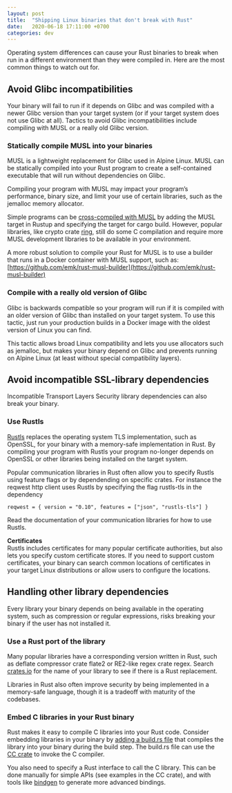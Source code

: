 ```yaml
---
layout: post
title:  "Shipping Linux binaries that don't break with Rust"
date:   2020-06-18 17:11:00 +0700
categories: dev
---
```

Operating system differences can cause your Rust binaries to break when run in a different environment than they were compiled in. Here are the most common things to watch out for.

## Avoid Glibc incompatibilities
Your binary will fail to run if it depends on Glibc and was compiled with a newer Glibc version than your target system (or if your target system does not use Glibc at all). Tactics to avoid Glibc incompatibilities include compiling with MUSL or a really old Glibc version.

### Statically compile MUSL into your binaries
MUSL is a lightweight replacement for Glibc used in Alpine Linux. MUSL can be statically compiled into your Rust program to create a self-contained executable that will run without dependencies on Glibc.

Compiling your program with MUSL may impact your program’s performance, binary size, and limit your use of certain libraries, such as the jemalloc memory allocator. 

Simple programs can be [cross-compiled with MUSL](https://doc.rust-lang.org/edition-guide/rust-2018/platform-and-target-support/musl-support-for-fully-static-binaries.html) by adding the MUSL target in Rustup and specifying the target for cargo build. However, popular libraries, like crypto crate [ring](https://crates.io/crates/ring), still do some C compilation and require more MUSL development libraries to be available in your environment. 

A more robust solution to compile your Rust for MUSL is to use a builder that runs in a Docker container with MUSL support, such as:
[https://github.com/emk/rust-musl-builder](https://github.com/emk/rust-musl-builder)

### Compile with a really old version of Glibc
Glibc is backwards compatible so your program will run if it is compiled with an older version of Glibc than installed on your target system. To use this tactic, just run your production builds in a Docker image with the oldest version of Linux you can find. 

This tactic allows broad Linux compatibility and lets you use allocators such as jemalloc, but makes your binary depend on Glibc and prevents running on Alpine Linux (at least without special compatibility layers).

## Avoid incompatible SSL-library dependencies
Incompatible Transport Layers Security library dependencies can also break your binary.

### Use Rustls
[Rustls](https://crates.io/crates/rustls) replaces the operating system TLS implementation, such as OpenSSL, for your binary with a memory-safe implementation in Rust. By compiling your program with Rustls your program no-longer depends on OpenSSL or other libraries being installed on the target system.

Popular communication libraries in Rust often allow you to specify Rustls using feature flags or by dependending on specific crates. For instance the reqwest http client uses Rustls by specifying the flag rustls-tls in the dependency

```reqwest = { version = "0.10", features = ["json", "rustls-tls"] }```

Read the documentation of your communication libraries for how to use Rustls.

**Certificates**  
Rustls includes certificates for many popular certificate authorities, but also lets you specify custom certificate stores. If you need to support custom certificates, your binary can search common locations of certificates in your target Linux distributions or allow users to configure the locations.

## Handling other library dependencies
Every library your binary depends on being available in the operating system, such as compression or regular expressions, risks breaking your binary if the user has not installed it. 

### Use a Rust port of the library
Many popular libraries have a corresponding version written in Rust, such as deflate compressor crate flate2 or RE2-like regex crate regex. Search [crates.io](https://crates.io/) for the name of your library to see if there is a Rust replacement.

Libraries in Rust also often improve security by being implemented in a memory-safe language, though it is a tradeoff with maturity of the codebases.

### Embed C libraries in your Rust binary
Rust makes it easy to compile C libraries into your Rust code. Consider embedding libraries in your binary by [adding a build.rs file](https://doc.rust-lang.org/cargo/reference/build-scripts.html) that compiles the library into your binary during the build step. The build.rs file can use the [CC crate](https://crates.io/crates/cc ) to invoke the C compiler. 

You also need to specify a Rust interface to call the C library. This can be done manually for simple APIs (see examples in the CC crate), and with tools like [bindgen](https://github.com/rust-lang/rust-bindgen) to generate more advanced bindings.


